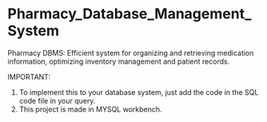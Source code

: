 # Pharmacy_Database_Management_System
Pharmacy DBMS: Efficient system for organizing and retrieving medication information, optimizing inventory management and patient records.

IMPORTANT: 
1. To implement this to your database system, just add the code in the SQL code file in your query.
2. This project is made in MYSQL workbench.
